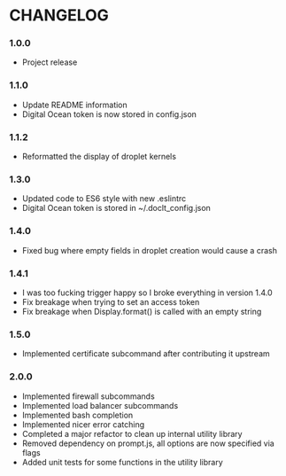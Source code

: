 # CHANGELOG

### 1.0.0
  - Project release

### 1.1.0
  - Update README information
  - Digital Ocean token is now stored in config.json

### 1.1.2
  - Reformatted the display of droplet kernels

### 1.3.0
  - Updated code to ES6 style with new .eslintrc
  - Digital Ocean token is stored in ~/.doclt_config.json

### 1.4.0
  - Fixed bug where empty fields in droplet creation would cause a crash

### 1.4.1
  - I was too fucking trigger happy so I broke everything in version 1.4.0
  - Fix breakage when trying to set an access token
  - Fix breakage when Display.format() is called with an empty string

### 1.5.0
  - Implemented certificate subcommand after contributing it upstream

### 2.0.0
  - Implemented firewall subcommands
  - Implemented load balancer subcommands
  - Implemented bash completion
  - Implemented nicer error catching
  - Completed a major refactor to clean up internal utility library
  - Removed dependency on prompt.js, all options are now specified via flags
  - Added unit tests for some functions in the utility library
